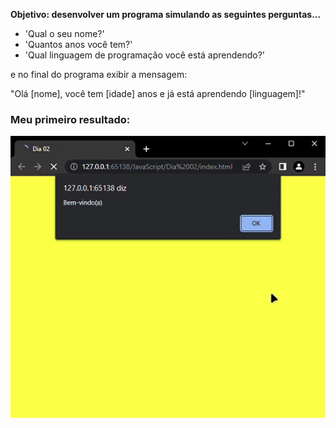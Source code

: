 <p><strong>Objetivo: desenvolver um programa simulando as seguintes perguntas...</strong><p>

<ul>
    <li>'Qual o seu nome?'</li>
    <li>'Quantos anos você tem?'</li>
    <li>'Qual linguagem de programação você está aprendendo?'</li>
</ul>

<p>e no final do programa exibir a mensagem: </p>

<span>"Olá [nome], você tem [idade] anos e já está aprendendo [linguagem]!"</span>

<h3>Meu primeiro resultado: </h3>

<img src="/JavaScript/Dia 02/video.gif" alt="gif do projeto">

